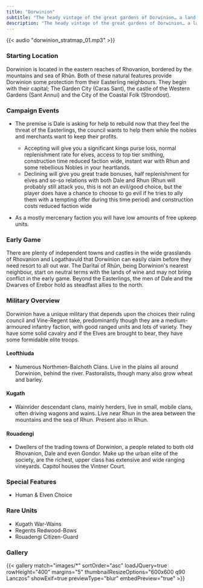 ```yaml
---
title: "Dorwinion"
subtitle: "The heady vintage of the great gardens of Dorwinion… a land of vines in ’the burning South.’"
description: "The heady vintage of the great gardens of Dorwinion… a land of vines in ’the burning South.’"
---
```


{{< audio "dorwinion_stratmap_01.mp3" >}}

### Starting Location
Dorwinion is located in the eastern reaches of Rhovanion, bordered by the mountains and sea of Rhûn. Both of these natural features provide Dorwinion some protection from their Easterling neighbours. They begin with their capital; The Garden City (Caras Sant), the castle of the Western Gardens (Sant Annui) and the City of the Coastal Folk (Strondost).

### Campaign Events

- The premise is Dale is asking for help to rebuild now that they feel the threat of the Easterlings, the council wants to help them while the nobles and merchants want to keep their profits.
    - Accepting will give you a significant kings purse loss, normal replenishment rate for elves, access to top tier smithing, construction time reduced faction wide, instant war with Rhun and some rebellious Nobles in your heartlands.
    - Declining will give you great trade bonuses, half replenishment for elves and so-so relations with both Dale and Rhun (Rhun will probably still attack you, this is not an evil/good choice, but the player does have a chance to choose to go evil if he tries to ally them with a tempting offer during this time period) and construction costs reduced faction wide

- As a mostly mercenary faction you will have low amounts of free upkeep units.

### Early Game
There are plenty of independent towns and castles in the wide grasslands of Rhovanion and Logathavuld that Dorwinion can easily claim before they need resort to all out war. The Darïtaï of Rhûn, being Dorwinion's nearest neighbour, start on neutral terms with the lands of wine and may not bring conflict in the early game. Beyond the Easterlings, the men of Dale and the Dwarves of Erebor hold as steadfast allies to the north.

### Military Overview
Dorwinion have a unique military that depends upon the choices their ruling council and Vine-Regent take, predominantly though they are a medium-armoured infantry faction, with good ranged units and lots of variety. They have some solid cavalry and if the Elves are brought to bear, they have some formidable elite troops.

#### Leofthiuda

- Numerous Northmen-Balchoth Clans. Live in the plains all around Dorwinion, behind the river. Pastoralists, though many also grow wheat and barley.

#### Kugath

- Wainrider descendant clans, mainly herders, live in small, mobile clans, often driving wagons and wains. Live near Rhun in the area between the mountains and the sea of Rhun. Present also in Rhun.

#### Rouadengi

- Dwellers of the trading towns of Dorwinion, a people related to both old Rhovanion, Dale and even Gondor. Make up the urban elite of the society, are the richest, upper class has extensive and wide ranging vineyards. Capitol houses the Vintner Court.

### Special Features

- Human & Elven Choice

### Rare Units

- Kugath War-Wains
- Regents Redwood-Bows
- Rouadengi Citizen-Guard

### Gallery

{{< gallery match="images/*" sortOrder="asc" loadJQuery=true rowHeight="400" margins="5" thumbnailResizeOptions="600x600 q90 Lanczos" showExif=true previewType="blur" embedPreview="true" >}}
